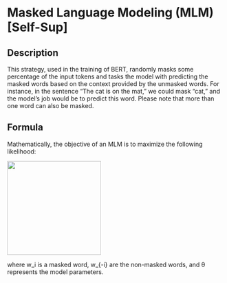 # Masked Language Modeling (MLM) [Self-Sup]

## Description

This strategy, used in the training of BERT, randomly masks some percentage of the input tokens and tasks the model with predicting the masked words based on the context provided by the unmasked words. For instance, in the sentence “The cat is on the mat,” we could mask “cat,” and the model’s job would be to predict this word. Please note that more than one word can also be masked.

## Formula

Mathematically, the objective of an MLM is to maximize the following likelihood:

<img src="image1.png" style="width:2.27377in" />

where w\_i is a masked word, w\_{-i} are the non-masked words, and θ represents the model parameters.

